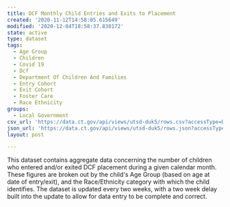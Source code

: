 ```yaml
---
title: DCF Monthly Child Entries and Exits to Placement
created: '2020-11-12T14:58:05.615649'
modified: '2020-12-04T18:58:37.830172'
state: active
type: dataset
tags:
  - Age Group
  - Children
  - Covid 19
  - Dcf
  - Department Of Children And Families
  - Entry Cohort
  - Exit Cohort
  - Foster Care
  - Race Ethnicity
groups:
  - Local Government
csv_url: 'https://data.ct.gov/api/views/utsd-duk5/rows.csv?accessType=DOWNLOAD'
json_url: 'https://data.ct.gov/api/views/utsd-duk5/rows.json?accessType=DOWNLOAD'
layout: post

---
```

This dataset contains aggregate data concerning the number of children who entered and/or exited DCF placement during a given calendar month.  These figures are broken out by the child's Age Group (based on age at date of entry/exit), and the Race/Ethnicity category with which the child identifies.  The dataset is updated every two weeks, with a two week delay built into the update to allow for data entry to be complete and correct.
